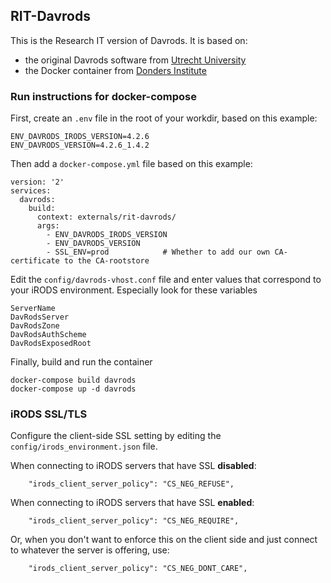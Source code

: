 ## RIT-Davrods
This is the Research IT version of Davrods. It is based on:
* the original Davrods software from [Utrecht University](https://github.com/UtrechtUniversity/davrods)
* the Docker container from [Donders Institute](https://github.com/donders-research-data-management/rdm-docker-davrods/tree/master/davrods)

### Run instructions for docker-compose
First, create an `.env` file in the root of your workdir, based on this example:
```
ENV_DAVRODS_IRODS_VERSION=4.2.6
ENV_DAVRODS_VERSION=4.2.6_1.4.2
```

Then add a `docker-compose.yml` file based on this example:
```
version: '2'
services:
  davrods:
    build:
      context: externals/rit-davrods/
      args:
        - ENV_DAVRODS_IRODS_VERSION
        - ENV_DAVRODS_VERSION
        - SSL_ENV=prod            # Whether to add our own CA-certificate to the CA-rootstore
```

Edit the `config/davrods-vhost.conf` file and enter values that correspond to your iRODS environment. Especially look for these variables
```
ServerName
DavRodsServer
DavRodsZone
DavRodsAuthScheme
DavRodsExposedRoot
```

Finally, build and run the container
```
docker-compose build davrods
docker-compose up -d davrods
```

### iRODS SSL/TLS
Configure the client-side SSL setting by editing the `config/irods_environment.json` file.

When connecting to iRODS servers that have SSL **disabled**:
```
    "irods_client_server_policy": "CS_NEG_REFUSE",
```

When connecting to iRODS servers that have SSL **enabled**:
```
    "irods_client_server_policy": "CS_NEG_REQUIRE",
```

Or, when you don't want to enforce this on the client side and just connect to whatever the server is offering, use:
```
    "irods_client_server_policy": "CS_NEG_DONT_CARE",
```